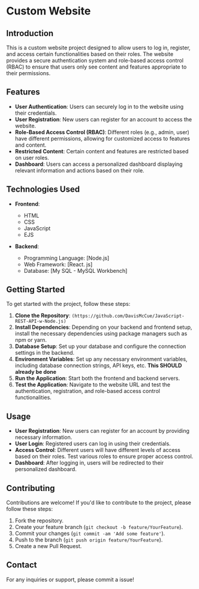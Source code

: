 # Custom Website

## Introduction
This is a custom website project designed to allow users to log in, register, and access certain functionalities based on their roles. The website provides a secure authentication system and role-based access control (RBAC) to ensure that users only see content and features appropriate to their permissions.

## Features
- **User Authentication**: Users can securely log in to the website using their credentials.
- **User Registration**: New users can register for an account to access the website.
- **Role-Based Access Control (RBAC)**: Different roles (e.g., admin, user) have different permissions, allowing for customized access to features and content.
- **Restricted Content**: Certain content and features are restricted based on user roles.
- **Dashboard**: Users can access a personalized dashboard displaying relevant information and actions based on their role.

## Technologies Used
- **Frontend**:
  - HTML
  - CSS
  - JavaScript
  - EJS

- **Backend**:
  - Programming Language: [Node.js]
  - Web Framework: [React. js]
  - Database: [My SQL - MySQL Workbench]

## Getting Started
To get started with the project, follow these steps:

1. **Clone the Repository**: `(https://github.com/DavisMcCue/JavaScript-REST-API-w-Node.js)`
2. **Install Dependencies**: Depending on your backend and frontend setup, install the necessary dependencies using package managers such as npm or yarn.
3. **Database Setup**: Set up your database and configure the connection settings in the backend.
4. **Environment Variables**: Set up any necessary environment variables, including database connection strings, API keys, etc. <b>This SHOULD already be done </b>
5. **Run the Application**: Start both the frontend and backend servers.
6. **Test the Application**: Navigate to the website URL and test the authentication, registration, and role-based access control functionalities.

## Usage
- **User Registration**: New users can register for an account by providing necessary information.
- **User Login**: Registered users can log in using their credentials.
- **Access Control**: Different users will have different levels of access based on their roles. Test various roles to ensure proper access control.
- **Dashboard**: After logging in, users will be redirected to their personalized dashboard.

## Contributing
Contributions are welcome! If you'd like to contribute to the project, please follow these steps:
1. Fork the repository.
2. Create your feature branch (`git checkout -b feature/YourFeature`).
3. Commit your changes (`git commit -am 'Add some feature'`).
4. Push to the branch (`git push origin feature/YourFeature`).
5. Create a new Pull Request.

## Contact
For any inquiries or support, please commit a issue!
